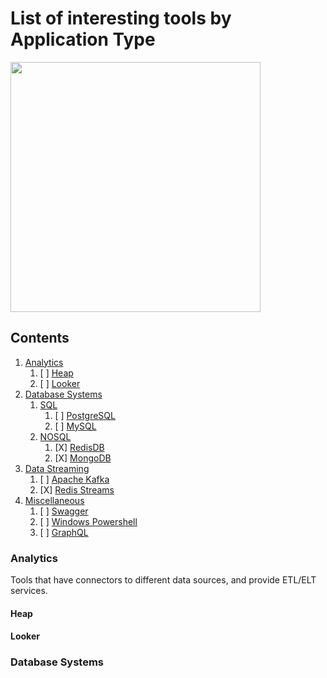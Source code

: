 # List of interesting tools by Application Type

<img src="https://octodex.github.com/images/privateinvestocat.jpg" width="400" height="400">

## Contents

1. [Analytics](#Analytics)
    1. [ ] [Heap](#Analytics/Heap)
    2. [ ] [Looker](#Analytics/Looker)
2. [Database Systems](#Database%20Systems)
    1. [SQL](#Database%20Systems/SQL)
        1. [ ] [PostgreSQL](#Database%20Systems/SQL/PostgreSQL)
        2. [ ] [MySQL](#Database%20Systems/SQL/MySQL)
    2. [NOSQL](#Database%20Systems/NOSQL)
        1. [X] [RedisDB](#Database%20Systems/NOSQL/RedisDB)
        2. [X] [MongoDB](#Database%20Systems/NOSQL/MongoDB)
3. [Data Streaming](#Data%20Streaming)
    1. [ ] [Apache Kafka](#Data%20Streaming/Apache%20Kafka)
    2. [X] [Redis Streams](#Data%20Streaming/Redis%20Streams)
4. [Miscellaneous](#Miscellaneous)
    1. [ ] [Swagger](#Miscellaneous/Swagger)
    2. [ ] [Windows Powershell](#Miscellaneous/Windows%20Powershell)
    3. [ ] [GraphQL](#Miscellaneous/GraphQL)

### Analytics
Tools that have connectors to different data sources, and provide ETL/ELT services.
#### Heap




















#### Looker
























### Database Systems
